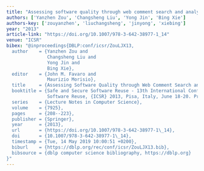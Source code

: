 ```yaml
---
title: "Assessing software quality through web comment search and analysis"
authors: ['Yanzhen Zou', 'Changsheng Liu', 'Yong Jin', 'Bing Xie']
authors-key: ['zouyanzhen', 'liuchangsheng', 'jinyong', 'xiebing']
year: "2013"
article-link: "https://doi.org/10.1007/978-3-642-38977-1_14"
venue: "ICSR"
bibex: "@inproceedings{DBLP:conf/icsr/ZouLJX13,
  author    = {Yanzhen Zou and
               Changsheng Liu and
               Yong Jin and
               Bing Xie},
  editor    = {John M. Favaro and
               Maurizio Morisio},
  title     = {Assessing Software Quality through Web Comment Search and Analysis},
  booktitle = {Safe and Secure Software Reuse - 13th International Conference on
               Software Reuse, {ICSR} 2013, Pisa, Italy, June 18-20. Proceedings},
  series    = {Lecture Notes in Computer Science},
  volume    = {7925},
  pages     = {208--223},
  publisher = {Springer},
  year      = {2013},
  url       = {https://doi.org/10.1007/978-3-642-38977-1\_14},
  doi       = {10.1007/978-3-642-38977-1\_14},
  timestamp = {Tue, 14 May 2019 10:00:51 +0200},
  biburl    = {https://dblp.org/rec/conf/icsr/ZouLJX13.bib},
  bibsource = {dblp computer science bibliography, https://dblp.org}
}"
---
```

